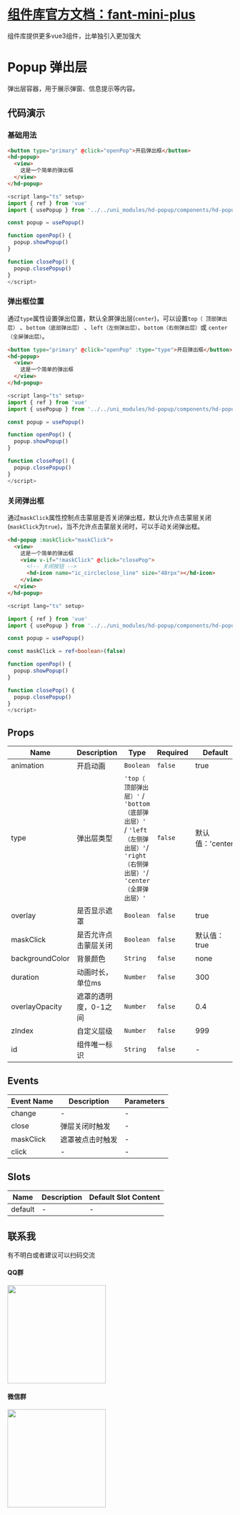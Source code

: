 
# [组件库官方文档：fant-mini-plus](https://fant-mini-plus.top/fant-mini-plus/components/hd-popup.html)
组件库提供更多vue3组件，比单独引入更加强大


# Popup 弹出层
弹出层容器，用于展示弹窗、信息提示等内容。

## 代码演示

### 基础用法

``` html
<button type="primary" @click="openPop">开启弹出框</button>
<hd-popup>
  <view>
    这是一个简单的弹出框
  </view>
</hd-popup>
```
```ts
<script lang="ts" setup>
import { ref } from 'vue'
import { usePopup } from '../../uni_modules/hd-popup/components/hd-popup';

const popup = usePopup()

function openPop() {
  popup.showPopup()
}

function closePop() {
  popup.closePopup()
}
</script>

```

### 弹出框位置

通过`type`属性设置弹出位置，默认全屏弹出层(`center`)，可以设置`top（ 顶部弹出层）` 、`bottom（底部弹出层）` 、`left（左侧弹出层）`、`bottom（右侧弹出层）`或 `center（全屏弹出层）`。

``` html
<button type="primary" @click="openPop" :type="type">开启弹出框</button>
<hd-popup>
  <view>
    这是一个简单的弹出框
  </view>
</hd-popup>
```
```ts
<script lang="ts" setup>
import { ref } from 'vue'
import { usePopup } from '../../uni_modules/hd-popup/components/hd-popup';

const popup = usePopup()

function openPop() {
  popup.showPopup()
}

function closePop() {
  popup.closePopup()
}
</script>

```

### 关闭弹出框

通过`maskClick`属性控制点击蒙层是否关闭弹出框，默认允许点击蒙层关闭(`maskClick`为`true`)，当不允许点击蒙层关闭时，可以手动关闭弹出框。

``` html
<hd-popup :maskClick="maskClick">
  <view>
    这是一个简单的弹出框
    <view v-if="!maskClick" @click="closePop">
      <!-- 关闭按钮 -->
      <hd-icon name="ic_circleclose_line" size="48rpx"></hd-icon>
    </view>
  </view>
</hd-popup>
```

```ts
<script lang="ts" setup>

import { ref } from 'vue'
import { usePopup } from '../../uni_modules/hd-popup/components/hd-popup';

const popup = usePopup() 

const maskClick = ref<boolean>(false)

function openPop() {
  popup.showPopup()
}

function closePop() {
  popup.closePopup()
}
</script>

```




## Props

|Name|Description|Type|Required|Default|
|---|---|---|---|---|
|animation|开启动画|`Boolean`|`false`|true|
|type|弹出层类型|`'top（ 顶部弹出层）'` / `'bottom（底部弹出层）'` / `'left（左侧弹出层）'`/ `'right（右侧弹出层）'`/ `'center（全屏弹出层）'`|`false`|默认值：'center'|
|overlay|是否显示遮罩|`Boolean`|`false`|true|
|maskClick|是否允许点击蒙层关闭|`Boolean`|`false`|默认值：true|
|backgroundColor|背景颜色|`String`|`false`|none|
|duration|动画时长，单位ms|`Number`|`false`|300|
|overlayOpacity|遮罩的透明度，0-1之间|`Number`|`false`|0.4|
|zIndex|自定义层级|`Number`|`false`|999|
|id|组件唯一标识|`String`|`false`|-|


## Events

|Event Name|Description|Parameters|
|---|---|---|
|change|-|-|
|close|弹层关闭时触发|-|
|maskClick|遮罩被点击时触发|-|
|click|-|-|


## Slots

|Name|Description|Default Slot Content|
|---|---|---|
|default|-|-|

## 联系我

有不明白或者建议可以扫码交流
#### QQ群
<img  src="https://fant-mini-plus.top/img/qq.jpg" width="220" height="auto">

#### 微信群
<img src="https://fant-mini-plus.top/img/weixin.png" width="220" height="auto">
